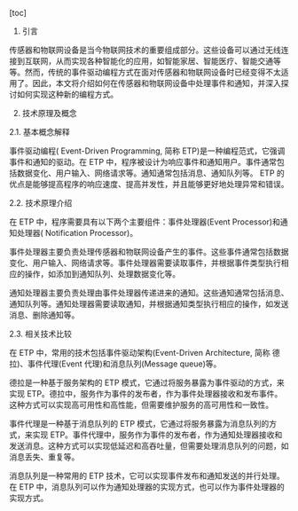
[toc]                    
                
                
1. 引言

传感器和物联网设备是当今物联网技术的重要组成部分。这些设备可以通过无线连接到互联网，从而实现各种智能化的应用，如智能家居、智能医疗、智能交通等等。然而，传统的事件驱动编程方式在面对传感器和物联网设备时已经变得不太适用了。因此，本文将介绍如何在传感器和物联网设备中处理事件和通知，并深入探讨如何实现这种新的编程方式。

2. 技术原理及概念

2.1. 基本概念解释

事件驱动编程( Event-Driven Programming, 简称 ETP)是一种编程范式，它强调事件和通知的驱动。在 ETP 中，程序被设计为响应事件和通知用户。事件通常包括数据变化、用户输入、网络请求等。通知通常包括消息、通知队列等。 ETP 的优点是能够提高程序的响应速度、提高并发性，并且能够更好地处理异常和错误。

2.2. 技术原理介绍

在 ETP 中，程序需要具有以下两个主要组件：事件处理器(Event Processor)和通知处理器( Notification Processor)。

事件处理器主要负责处理传感器和物联网设备产生的事件。这些事件通常包括数据变化、用户输入、网络请求等。事件处理器需要读取事件，并根据事件类型执行相应的操作，如添加到通知队列、处理数据变化等。

通知处理器主要负责处理由事件处理器传递进来的通知。这些通知通常包括消息、通知队列等。通知处理器需要读取通知，并根据通知类型执行相应的操作，如发送消息、删除通知等。

2.3. 相关技术比较

在 ETP 中，常用的技术包括事件驱动架构(Event-Driven Architecture, 简称 德拉)、事件代理(Event 代理)和消息队列(Message queue)等。

德拉是一种基于服务架构的 ETP 模式，它通过将服务暴露为事件驱动的方式，来实现 ETP。德拉中，服务作为事件的发布者，作为事件处理器接收和发布事件。这种方式可以实现高可用性和高性能，但需要维护服务的高可用性和一致性。

事件代理是一种基于消息队列的 ETP 模式，它通过将服务暴露为消息队列的方式，来实现 ETP。事件代理中，服务作为事件的发布者，作为通知处理器接收和发送消息。这种方式可以实现低延迟和高吞吐量，但需要处理消息队列的问题，如消息丢失、重复等。

消息队列是一种常用的 ETP 技术，它可以实现事件发布和通知发送的并行处理。在 ETP 中，消息队列可以作为通知处理器的实现方式，也可以作为事件处理器的实现方式。

